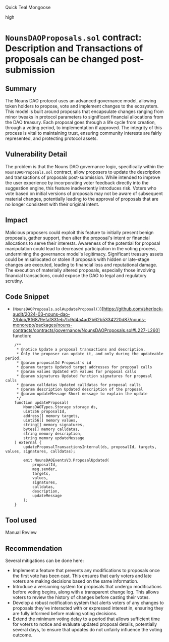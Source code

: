 Quick Teal Mongoose

high

# `NounsDAOProposals.sol` contract: Description and Transactions of proposals can be changed post-submission

## Summary
The Nouns DAO protocol uses an advanced governance model, allowing token holders to propose, vote and implement changes to the ecosystem. This model is built around proposals that encapsulate changes ranging from minor tweaks in protocol parameters to significant financial allocations from the DAO treasury. Each proposal goes through a life cycle from creation, through a voting period, to implementation if approved. The integrity of this process is vital to maintaining trust, ensuring community interests are fairly represented, and protecting protocol assets.

## Vulnerability Detail
The problem is that the Nouns DAO governance logic, specifically within the `NounsDAOProposals.sol` contract, allow proposers to update the description and transactions of proposals post-submission. While intended to improve the user experience by incorporating voter feedback directly into the suggestion engine, this feature inadvertently introduces risk. Voters who vote based on initial versions of proposals may not be aware of subsequent material changes, potentially leading to the approval of proposals that are no longer consistent with their original intent.

## Impact
Malicious proposers could exploit this feature to initially present benign proposals, gather support, then alter the proposal's intent or financial allocations to serve their interests.
Awareness of the potential for proposal manipulation could lead to decreased participation in the voting process, undermining the governance model's legitimacy.
Significant treasury assets could be misallocated or stolen if proposals with hidden or late-stage changes are executed, leading to financial loss and reputational damage.
The execution of materially altered proposals, especially those involving financial transactions, could expose the DAO to legal and regulatory scrutiny.

## Code Snippet
- (`NounsDAOProposals.sol#updateProposal()`)[https://github.com/sherlock-audit/2024-03-nouns-dao-2/blob/8f6879efaf831eb7fc9d4a4ad2b62b5334220d87/nouns-monorepo/packages/nouns-contracts/contracts/governance/NounsDAOProposals.sol#L227-L260] function:
```solidity
    /**
     * @notice Update a proposal transactions and description.
     * Only the proposer can update it, and only during the updateable period.
     * @param proposalId Proposal's id
     * @param targets Updated target addresses for proposal calls
     * @param values Updated eth values for proposal calls
     * @param signatures Updated function signatures for proposal calls
     * @param calldatas Updated calldatas for proposal calls
     * @param description Updated description of the proposal
     * @param updateMessage Short message to explain the update
     */
    function updateProposal(
        NounsDAOTypes.Storage storage ds,
        uint256 proposalId,
        address[] memory targets,
        uint256[] memory values,
        string[] memory signatures,
        bytes[] memory calldatas,
        string memory description,
        string memory updateMessage
    ) external {
        updateProposalTransactionsInternal(ds, proposalId, targets, values, signatures, calldatas);

        emit NounsDAOEventsV3.ProposalUpdated(
            proposalId,
            msg.sender,
            targets,
            values,
            signatures,
            calldatas,
            description,
            updateMessage
        );
    }
```

## Tool used
Manual Review

## Recommendation
Several mitigations can be done here:
- Implement a feature that prevents any modifications to proposals once the first vote has been cast. This ensures that early voters and late voters are making decisions based on the same information.
- Introduce a versioning system for proposals that undergo modifications before voting begins, along with a transparent change log. This allows voters to review the history of changes before casting their votes.
- Develop a robust notification system that alerts voters of any changes to proposals they've interacted with or expressed interest in, ensuring they are fully informed before making voting decisions.
- Extend the minimum voting delay to a period that allows sufficient time for voters to notice and evaluate updated proposal details, potentially several days, to ensure that updates do not unfairly influence the voting outcome.